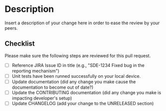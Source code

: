 # Description

Insert a description of your change here in order to ease the review by your peers.

## Checklist

Please make sure the following steps are reviewed for this pull request.

- [ ] Reference JIRA Issue ID in title (e.g., "SDE-1234 Fixed bug in the reporting mechanism")
- [ ] Unit tests have been runned successfully on your local device.
- [ ] Update documentation (did any change you make cause the documentation to become out of date?)
- [ ] Update the CONTRIBUTING documentation (did any change you make is impacting developer's setup)
- [ ] Update CHANGELOG (add your change to the UNRELEASED section)

<!-- Application owner, feel free to amend this check list and template.
     You can edit https://github.com/cdk-prod/enablement-template/blob/master/.github/pull_request_template.md
     More on PR template: https://docs.github.com/en/enterprise-cloud@latest/communities/using-templates-to-encourage-useful-issues-and-pull-requests/creating-a-pull-request-template-for-your-repository
-->
